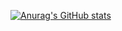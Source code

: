 [![Anurag's GitHub stats](https://github-readme-stats.vercel.app/api?username=swift-lee??theme=github_dark)](https://github.com/anuraghazra/github-readme-stats)
